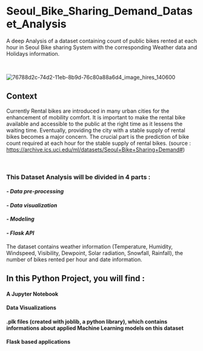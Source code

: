 # Seoul_Bike_Sharing_Demand_Dataset_Analysis
A deep Analysis of a dataset containing count of public bikes rented at each hour in Seoul Bike sharing System with the corresponding Weather data and Holidays information.

<br>

![76788d2c-74d2-11eb-8b9d-76c80a88a6d4_image_hires_140600](https://user-images.githubusercontent.com/103485196/205622972-d0545df3-c0a7-48bd-98b9-418fa4b8f03b.jpg)

## Context

Currently Rental bikes are introduced in many urban cities for the enhancement of mobility comfort. It is important to make the rental bike available and accessible to the public at the right time as it lessens the waiting time. Eventually, providing the city with a stable supply of rental bikes becomes a major concern. The crucial part is the prediction of bike count required at each hour for the stable supply of rental bikes.
(source : https://archive.ics.uci.edu/ml/datasets/Seoul+Bike+Sharing+Demand#)

<br>

### This Dataset Analysis will be divided in 4 parts :

#### *- Data pre-processing*
#### *- Data visualization*
#### *- Modeling*
#### *- Flask  API*

The dataset contains weather information (Temperature, Humidity, Windspeed, Visibility, Dewpoint, Solar radiation, Snowfall, Rainfall), the number of bikes rented per hour and date information.

## In this Python Project, you will find :

#### A Jupyter Notebook
#### Data Visualizations
#### .plk files (created with joblib, a python library), which contains informations about applied Machine Learning models on this dataset
#### Flask based applications
